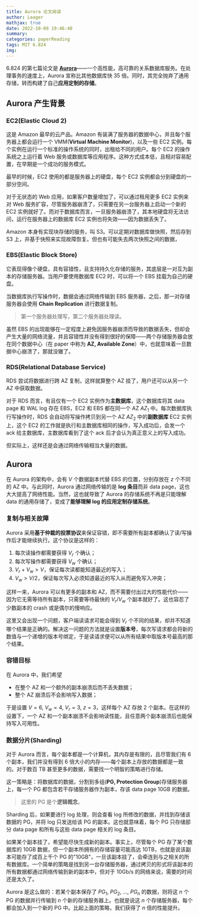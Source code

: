 ```yaml
---
title: Aurora 论文阅读
author: Leager
mathjax: true
date: 2022-10-09 19:46:40
summary:
categories: paperReading
tags: MIT 6.824
img:
---
```


6.824 的第七篇论文是 [**Aurora**](https://pdos.csail.mit.edu/6.824/papers/aurora.pdf)——一个高性能，高可靠的关系数据库服务。在处理事务的速度上，Aurora 宣称比其他数据库快 35 倍。同时，其完全抛弃了通用存储，转而构建了自己**应用定制的存储**。

<!--more-->

## Aurora 产生背景

### EC2(Elastic Cloud 2)

这是 Amazon 最早的云产品。Amazon 有装满了服务器的数据中心，并且每个服务器上都会运行一个 VMM(**Virtual Machine Monitor**)，以及一些 EC2 实例。每个实例在运行一个标准的操作系统的同时，出租给不同的用户。每个 EC2 的操作系统之上运行着 Web 服务或数据库等应用程序。这种方式成本低，且相对容易配置，在早期是一个成功的服务模式。

最早的时候，EC2 使用的都是服务器上的硬盘，每个 EC2 实例都会分到硬盘的一部分空间。

对于无状态的 Web 应用，如果客户数量增加了，可以通过租用更多 EC2 实例来对 Web 服务扩容，尽管服务器崩溃了，只需要在另一台服务器上启动一个新的 EC2 实例就好了。而对于数据库而言，一旦服务器崩溃了，其本地硬盘将无法访问，运行在服务器上的数据库 EC2 实例也将失效——因为数据丢失了。

Amazon 本身有实现块存储的服务，叫 S3。可以定期对数据库做快照，然后存到 S3 上，并基于快照来实现故障恢复。但也有可能失去两次快照之间的数据，

### EBS(Elastic Block Store)

它表现得像个硬盘，具有容错性，且支持持久化存储的服务，其底层是一对互为副本的存储服务器。当用户要使用数据库 EC2 时，可以将一个 EBS 挂载为自己的硬盘。

当数据库执行写操作时，数据会通过网络传输到 EBS 服务器，之后，那一对存储服务器会使用 **Chain Replication** 进行数据复制。

> 第一个服务器处理写，第二个服务器处理读。

虽然 EBS 的出现能够在一定程度上避免因服务器崩溃而导致的数据丢失，但却会产生大量的网络流量，并且容错性并没有得到很好的保障——两个存储服务器会放在同个数据中心（在 paper 中称为 **AZ, Available Zone**）中，也就意味着一旦数据中心崩溃了，那就没辙了。

### RDS(Relational Database Service)

RDS 尝试将数据进行跨 AZ 复制，这样就算整个 AZ 挂了，用户还可以从另一个 AZ 中获取数据。

对于 RDS 而言，有且仅有一个 EC2 实例作为**主数据库**，这个数据库将其 data page 和 WAL log 存在 EBS，EC2 和 EBS 都在同一个 AZ $AZ_1$ 中。每次数据库执行写操作时，RDS 会自动将写操作拷贝到另一个 AZ $AZ_2$ 中的**副数据库** EC2 实例上，这个 EC2 的工作就是执行和主数据库相同的操作，写入成功后，会发一个 ack 给主数据库，主数据库看到了这个 ack 后才会认为真正意义上的写入成功。

但实际上，这样还是会通过网络传输相当大量的数据。

## Aurora

在 Aurora 的架构中，会有 $V$ 个数据副本代替 EBS 的位置，分别存放在 $z$ 个不同的 AZ 中。与此同时，Aurora 通过网络传输的是 **log 条目**而非 data page，这也大大提高了网络性能。当然，这也就导致了 Aurora 的存储系统不再是只能理解 data 的通用存储了，变成了**能够理解 log 的应用定制存储系统**。

### 复制与相关故障

Aurora 采用**基于仲裁的投票协议**来保证容错，即不需要所有副本都确认了读/写操作后才能继续执行。这个协议是这样的：

1. 每次读操作都需要获得 $V_r$ 个确认；
2. 每次写操作都需要获得 $V_w$ 个确认；
3. $V_r + V_w > V$，保证每次读都能知道最近的写入；
4. $V_w > V/2$，保证每次写入必须知道最近的写入从而避免写入冲突；

这样一来，Aurora 可以有更多的副本和 AZ，而不需要付出过大的性能代价——因为它无需等待所有副本，只需要等待最快的 $V_r/V_w$ 个副本就好了。这也容忍了少数副本的 crash 或是偶尔的慢响应。

这里又会出现一个问题，客户端读请求可能会得到 $V_r$ 个不同的结果，却并不知道哪个结果是正确的。解决这一问题的方法就是设置**版本号**，每次写请求都会将新的数值与一个递增的版本号绑定，于是读请求便可以从所有结果中取版本号最高的那个结果。

### 容错目标

在 Aurora 中，我们希望

- 在整个 AZ 和一个额外的副本崩溃后而不丢失数据；
- 整个 AZ 崩溃后不会影响写入数据；

于是设置 $V = 6,\ V_w = 4,\ V_r = 3,\ z = 3$，这样每个 AZ 存放 2 个副本。在这样的设置下，一个 AZ 和一个副本崩溃不会影响读性能，且任意两个副本崩溃后也能保持写入可用性。

### 数据分片(Sharding)

对于 Aurora 而言，每个副本都是一个计算机，其内存是有限的，且尽管我们有 6 个副本，我们并没有得到 6 倍大小的内存——每个副本上存放的数据都是一致的。对于数百 TB 甚至更多的数据，需要找一个明智的策略进行存储。

这一策略是：将数据库的数据，分割到多组(**PG, Protection Group**)存储服务器上，每一个 PG 都包含若干存储服务器作为副本，存该 data page 10GB 的数据。

> 这里的 PG 是个**逻辑概念**。

Sharding 后，如果要进行 log 处理，则会查看 log 所修改的数据，并找到存储该数据的 PG，并将 log 只发送给该 PG 的副本。这也就意味着，每个 PG 只存储部分 data page 和所有与这些 data page 相关的 log 条目。

如果某个副本挂了，希望能尽快生成新的副本。事实上，尽管每个 PG 存了某个数据库的 10GB 数据，但一个副本所拥有的存储容量可能高达 10TB，也就是说该副本可能存了成百上千个 PG 的"10GB"，一旦该副本挂了，会牵连到与之相关的所有数据库。一个简单的策略是找到另一台存储服务器，通过拷贝的形式将该副本的所有数据都通过网络传输到新的副本中，但对于 10Gb/s 的网络来说，需要的时间还是太久了。

Aurora 是这么做的：若某个副本保存了 $PG_1,\ PG_2,\ \dots,\ PG_n$ 的数据，则将这 $n$ 个 PG 的数据并行传输到 $n$ 个新的存储服务器上。也就是说这 $n$ 个存储服务器，每个都会加入到一个新的 PG 中。比起上面的策略，我们获得了 $n$ 倍的性能提升。 
